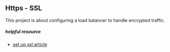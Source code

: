 ## Https - SSL


This project is about configuring a load balancer to handle encrypted traffic.

##### helpful resource

- [set up ssl article](https://mustaphaaliyugaladima.medium.com/how-to-setup-ssl-https-on-haproxy-load-balancer-a47bee7bc146)